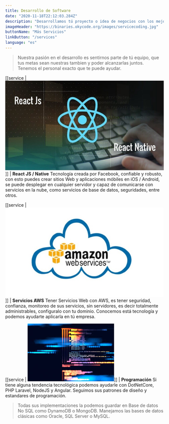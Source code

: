 ```yaml
---
title: Desarrollo de Software
date: "2020-11-18T22:12:03.284Z"
description: "Desarrollamos tú proyecto o idea de negocios con los mejores lenguajes de programación y tecnología."
imageHeader: "https://binaries.okycode.org/images/servicecoding.jpg"
buttonName: "Más Servicios"
linkButton: "/services"
language: "es"
---
```



>Nuestra pasión en el desarrollo es sentirnos parte de tú equipo, que tus metas sean nuestras tambien y poder alcanzarlas juntos. Tenemos el personal exacto que te puede ayudar.

[[service | ![React JS/ Native](./react.jpeg#width=100%;heigth=100%;)]]
| **React JS / Native** Tecnología creada por Facebook, confiable y robusto, con esto puedes crear sitios Web y aplicaciones móbiles en iOS / Android, se puede desplegar en cualquier servidor  y capaz de comunicarse con servicios en la nube, como servicios de base de datos, seguridades, entre otros.

[[service | ![Servicios AWS](./amazon.jpg#width=100%;heigth=100%;)]]
| **Servicios AWS** Tener Servicios Web con AWS, es tener seguridad, confianza, monitoreo de sus servicios, sin servidores, es decir totalmente administrables, configuralo con tu dominio. Conocemos está tecnología y podemos ayudarte aplicarla en tú empresa.

[[service | ![Programación](./languages.jpg#width=100%;heigth=100%;)]]
| **Programación** Si tiene alguna tendencia tecnológica podemos ayudarle con DotNetCore, PHP Laravel, NodeJS y Angular. Seguimos sus patrones de diseño y estandares de programación.


>Todas sus implementaciones la podemos guardar en Base de datos No SQL como DynamoDB o MongoDB. Manejamos las bases de datos clásicas como Oracle, SQL Server o MySQL.

